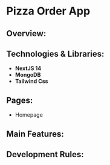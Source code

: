 # Pizza Order App
## Overview:

## Technologies & Libraries:
- **NextJS 14**
- **MongoDB**
- **Tailwind Css**

## Pages:
- Homepage
## Main Features:

## Development Rules: